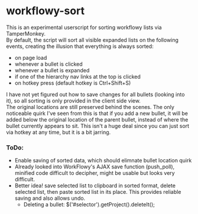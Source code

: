 # workflowy-sort
This is an experimental userscript for sorting workflowy lists via TamperMonkey.  
By default, the script will sort all visible expanded lists on the following events, creating the illusion that everything is always sorted:
  - on page load
  - whenever a bullet is clicked
  - whenever a bullet is expanded
  - if one of the hierarchy nav links at the top is clicked 
  - on hotkey press (default hotkey is Ctrl+Shift+S)


I have not yet figured out how to save changes for all bullets (looking into it), so all sorting is only provided in the client side view.  
The original locations are still preserved behind the scenes. The only noticeable quirk I've seen from this is that if you add a new bullet, it will be added below the original location of the parent bullet, instead of where the bullet currently appears to sit. This isn't a huge deal since you can just sort via hotkey at any time, but it is a bit jarring.


### ToDo:

  - Enable saving of sorted data, which should elimnate bullet location quirk
   - Already looked into WorkFlowy's AJAX save function (push_poll), minified code difficult to decipher, might be usable but looks very difficult.
   - Better idea! save selected list to clipboard in sorted format, delete selected list, then paste sorted list in its place. This provides reliable saving and also allows undo.
     - Deleting a bullet: $('#selector').getProject().deleteIt();

